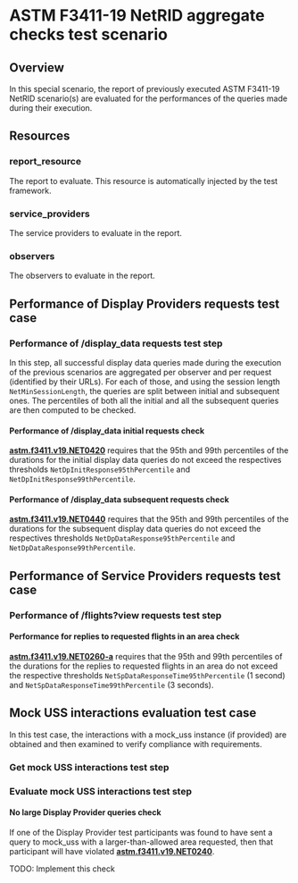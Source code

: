 # ASTM F3411-19 NetRID aggregate checks test scenario

## Overview
In this special scenario, the report of previously executed ASTM F3411-19 NetRID scenario(s) are evaluated for the
performances of the queries made during their execution.

## Resources

### report_resource
The report to evaluate. This resource is automatically injected by the test framework.

### service_providers
The service providers to evaluate in the report.

### observers
The observers to evaluate in the report.

## Performance of Display Providers requests test case

### Performance of /display_data requests test step
In this step, all successful display data queries made during the execution of the previous scenarios are aggregated per
observer and per request (identified by their URLs). For each of those, and using the session length
`NetMinSessionLength`, the queries are split between initial and subsequent ones.
The percentiles of both all the initial and all the subsequent queries are then computed to be checked.

#### Performance of /display_data initial requests check
**[astm.f3411.v19.NET0420](../../../../requirements/astm/f3411/v19.md)** requires that the 95th and 99th percentiles
of the durations for the initial display data queries do not exceed the respectives thresholds
`NetDpInitResponse95thPercentile` and `NetDpInitResponse99thPercentile`.

#### Performance of /display_data subsequent requests check
**[astm.f3411.v19.NET0440](../../../../requirements/astm/f3411/v19.md)** requires that the 95th and 99th percentiles
of the durations for the subsequent display data queries do not exceed the respectives thresholds
`NetDpDataResponse95thPercentile` and `NetDpDataResponse99thPercentile`.

## Performance of Service Providers requests test case

### Performance of /flights?view requests test step

#### Performance for replies to requested flights in an area check

**[astm.f3411.v19.NET0260-a](../../../../requirements/astm/f3411/v19.md)** requires that the 95th and 99th percentiles
of the durations for the replies to requested flights in an area do not exceed the respective thresholds
`NetSpDataResponseTime95thPercentile` (1 second) and `NetSpDataResponseTime99thPercentile` (3 seconds).

## Mock USS interactions evaluation test case

In this test case, the interactions with a mock_uss instance (if provided) are obtained and then examined to verify
compliance with requirements.

### Get mock USS interactions test step

### Evaluate mock USS interactions test step

#### No large Display Provider queries check

If one of the Display Provider test participants was found to have sent a query to mock_uss with a larger-than-allowed
area requested, then that participant will have violated **[astm.f3411.v19.NET0240](../../../../requirements/astm/f3411/v19.md)**.

TODO: Implement this check
